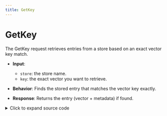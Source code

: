 ```yaml
---
title: GetKey
---
```


# GetKey

The GetKey request retrieves entries from a store based on an exact vector key match.

* **Input**:
  * `store`: the store name.
  * `key`: the exact vector you want to retrieve.

* **Behavior**: Finds the stored entry that matches the vector key exactly.

* **Response**: Returns the entry (vector + metadata) if found.

<details>
  <summary>Click to expand source code</summary>

  ```py
    import asyncio
    from grpclib.client import Channel
    from ahnlich_client_py.grpc import keyval
    from ahnlich_client_py.grpc.services.db_service import DbServiceStub
    from ahnlich_client_py.grpc.db import query as db_query
    from ahnlich_client_py.grpc.db.server import Get

    async def get_key():
      async with Channel(host="127.0.0.1", port=1369) as channel:
        client = DbServiceStub(channel)
        
        lookup_key = keyval.StoreKey(key=[5.0, 3.0, 4.0, 3.9, 4.9])  # Your lookup vector
        
        response = await client.get_key(
          db_query.GetKey(
              store="customer_profiles",
              keys=[lookup_key]
          )
        )
        # response.entries contains matching (key, value) pairs
    if __name__ == "__main__":
      asyncio.run(get_key())

  ```
</details>
